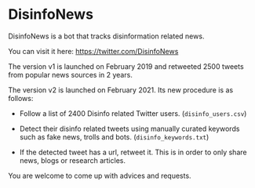 # DisinfoNews
 
DisinfoNews is a bot that tracks disinformation related news. 

You can visit it here: https://twitter.com/DisinfoNews

The version v1 is launched on February 2019 and retweeted 2500 tweets from popular news sources in 2 years.

The version v2 is launched on February 2021. Its new procedure is as follows:

* Follow a list of 2400 Disinfo related Twitter users. (`disinfo_users.csv`)

* Detect their disinfo related tweets using manually curated keywords such as fake news, trolls and bots. (`disinfo_keywords.txt`)

* If the detected tweet has a url, retweet it. This is in order to only share news, blogs or research articles.

You are welcome to come up with advices and requests.
